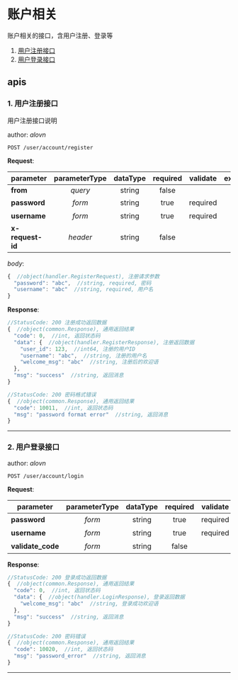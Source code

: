 # 账户相关

账户相关的接口，含用户注册、登录等

1. [用户注册接口](#1-用户注册接口)
2. [用户登录接口](#2-用户登录接口)

## apis

### 1. 用户注册接口

用户注册接口说明

author: _alovn_

```text
POST /user/account/register
```

__Request__:

parameter|parameterType|dataType|required|validate|example|description
--|:-:|:-:|:-:|--|--|--
__from__|_query_|string|false|||test
__password__|_form_|string|true|required||密码
__username__|_form_|string|true|required||用户名
__x-request-id__|_header_|string|false|||request id

_body_:

```javascript
{  //object(handler.RegisterRequest), 注册请求参数
  "password": "abc",  //string, required, 密码
  "username": "abc"  //string, required, 用户名
}
```

__Response__:

```javascript
//StatusCode: 200 注册成功返回数据
{  //object(common.Response), 通用返回结果
  "code": 0,  //int, 返回状态码
  "data": {  //object(handler.RegisterResponse), 注册返回数据
    "user_id": 123,  //int64, 注册的用户ID
    "username": "abc",  //string, 注册的用户名
    "welcome_msg": "abc"  //string, 注册后的欢迎语
  },
  "msg": "success"  //string, 返回消息
}
```

```javascript
//StatusCode: 200 密码格式错误
{  //object(common.Response), 通用返回结果
  "code": 10011,  //int, 返回状态码
  "msg": "password format error"  //string, 返回消息
}
```

---

### 2. 用户登录接口

author: _alovn_

```text
POST /user/account/login
```

__Request__:

parameter|parameterType|dataType|required|validate|example|description
--|:-:|:-:|:-:|--|--|--
__password__|_form_|string|true|required||登录密码
__username__|_form_|string|true|required||登录用户名
__validate_code__|_form_|string|false|||验证码

__Response__:

```javascript
//StatusCode: 200 登录成功返回数据
{  //object(common.Response), 通用返回结果
  "code": 0,  //int, 返回状态码
  "data": {  //object(handler.LoginResponse), 登录返回数据
    "welcome_msg": "abc"  //string, 登录成功欢迎语
  },
  "msg": "success"  //string, 返回消息
}
```

```javascript
//StatusCode: 200 密码错误
{  //object(common.Response), 通用返回结果
  "code": 10020,  //int, 返回状态码
  "msg": "password_error"  //string, 返回消息
}
```

---
